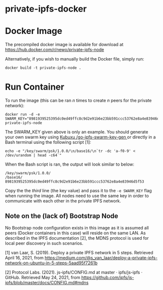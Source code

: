 # private-ipfs-docker

# Docker Image

The precompiled docker image is available for download at https://hub.docker.com/r/newo/private-ipfs-node

Alternatively, if you wish to manually build the Docker file, simply run:

```
docker build -t private-ipfs-node .
```

# Run Container

To run the image (this can be ran *n* times to create *n* peers for the private network):
```
docker run -d -e SWARM_KEY="8981939525395dc0ed49ffc8c9d2e91b6e23bb591ccc53762e8a4e83946d5f53" private-ipfs-node
```

The SWARM_KEY given above is only an example. You should generate your own swarm key using  [Kubuxu /go-ipfs-swarm-key-gen ](https://github.com/Kubuxu/go-ipfs-swarm-key-gen "Kubuxu /go-ipfs-swarm-key-gen ") or directly in a Bash terminal using the following script [1]:

```
echo -e "/key/swarm/psk/1.0.0/\n/base16/\n`tr -dc 'a-f0-9' < /dev/urandom | head -c64`"
```

When the Bash script is ran, the output will look similar to below:

```
/key/swarm/psk/1.0.0/
/base16/
8981939525395dc0ed49ffc8c9d2e91b6e23bb591ccc53762e8a4e83946d5f53
```

Copy the the *third* line (the key value) and pass it to the ```-e SWARM_KEY``` flag when running the image. All nodes need to use the same key in order to communicate with each other in the private IPFS network.

## Note on the (lack of) Bootstrap Node
No Bootstrap node configuration exists in this image as it is assumed all peers (Docker containers in this case) will reside on the same LAN. As described in the IPFS documentation [2], the MDNS protocol is used for local peer discovery in such scenarios. 

[1] van Laar, S. (2019). Deploy a private IPFS network in 5 steps. Retrieved April 16, 2021, from https://medium.com/@s_van_laar/deploy-a-private-ipfs-network-on-ubuntu-in-5-steps-5aad95f7261b

[2] Protocol Labs. (2021). js-ipfs/CONFIG.md at master · ipfs/js-ipfs · GitHub. Retrieved May 24, 2021, from https://github.com/ipfs/js-ipfs/blob/master/docs/CONFIG.md#mdns
